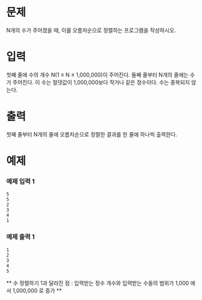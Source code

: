 # 문제
N개의 수가 주어졌을 때, 이를 오름차순으로 정렬하는 프로그램을 작성하시오.

# 입력
첫째 줄에 수의 개수 N(1 ≤ N ≤ 1,000,000)이 주어진다. 둘째 줄부터 N개의 줄에는 수가 주어진다. 이 수는 절댓값이 1,000,000보다 작거나 같은 정수이다. 수는 중복되지 않는다.

# 출력
첫째 줄부터 N개의 줄에 오름차순으로 정렬한 결과를 한 줄에 하나씩 출력한다.

# 예제
### 예제 입력 1 
```
5
5
2
3
4
1
```
### 예제 출력 1 
```
1
2
3
4
5
```

** 수 정렬하기 1과 달라진 점 : 입력받는 정수 개수와 입력받는 수들의 범위가 1,000 에서 1,000,000 로 증가 **